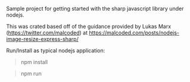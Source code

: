 Sample project for getting started with the sharp javascript library under nodejs.

This was crated based off of the guidance provided by Lukas Marx (https://twitter.com/malcoded) at
https://malcoded.com/posts/nodejs-image-resize-express-sharp/

Run/Install as typical nodejs application:
> npm install

> npm run
